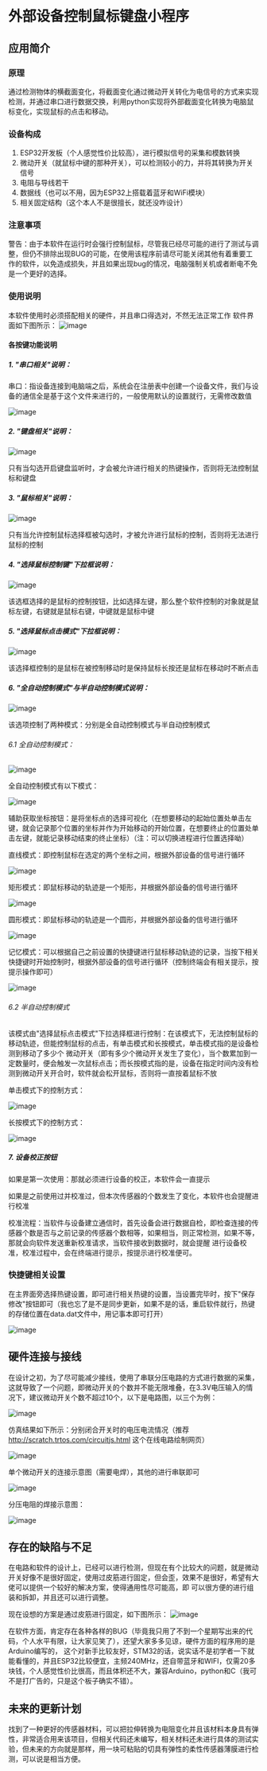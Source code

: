 # 外部设备控制鼠标键盘小程序
## 应用简介
### 原理
   通过检测物体的横截面变化，将截面变化通过微动开关转化为电信号的方式来实现检测，并通过串口进行数据交换，利用python实现将外部截面变化转换为电脑鼠标变化，实现鼠标的点击和移动。
### 设备构成
1. ESP32开发板（个人感觉性价比较高），进行模拟信号的采集和模数转换
2. 微动开关（就鼠标中键的那种开关），可以检测较小的力，并将其转换为开关信号
3. 电阻与导线若干
4. 数据线（也可以不用，因为ESP32上搭载着蓝牙和WiFi模块）
5. 相关固定结构（这个本人不是很擅长，就还没咋设计）
### 注意事项
警告：由于本软件在运行时会强行控制鼠标，尽管我已经尽可能的进行了测试与调整，但仍不排除出现BUG的可能，在使用该程序前请尽可能关闭其他有着重要工作的软件，以免造成损失，并且如果出现bug的情况，电脑强制关机或者断电不免是一个更好的选择。
### 使用说明
   本软件使用时必须搭配相关的硬件，并且串口得选对，不然无法正常工作
   软件界面如下图所示：
   ![image](https://github.com/gsd-gsd1/Peripheral-Analog-Mouse-and-Keyboard/assets/140622400/b1f57cc4-3f27-40aa-8592-da48cf41108e)
   
#### 各按键功能说明
   ##### 1. "串口相关"说明：
   串口：指设备连接到电脑端之后，系统会在注册表中创建一个设备文件，我们与设备的通信全是基于这个文件来进行的，一般使用默认的设置就行，无需修改数值
      
   ![image](https://github.com/gsd-gsd1/Peripheral-Analog-Mouse-and-Keyboard/assets/140622400/0e3c13d8-d92c-428a-ad8d-b1e601224c06) 
   ##### 2. "键盘相关"说明：
      
   ![image](https://github.com/gsd-gsd1/Peripheral-Analog-Mouse-and-Keyboard/assets/140622400/5f01cbbb-3d1a-4418-9979-c4bf9594a68e)
      
   只有当勾选开启键盘监听时，才会被允许进行相关的热键操作，否则将无法控制鼠标和键盘
      
   ##### 3. "鼠标相关"说明：
      
   ![image](https://github.com/gsd-gsd1/Peripheral-Analog-Mouse-and-Keyboard/assets/140622400/bc0d1d8f-a3d8-4674-bd23-fced9037715c)
   
   只有当允许控制鼠标选择框被勾选时，才被允许进行鼠标的控制，否则将无法进行鼠标的控制
      
   ##### 4. "选择鼠标控制键"下拉框说明：

   ![image](https://github.com/gsd-gsd1/Peripheral-Analog-Mouse-and-Keyboard/assets/140622400/60da18b4-f188-411a-b13f-4a7deb4b4e6c)

   该选框选择的是鼠标的控制按钮，比如选择左键，那么整个软件控制的对象就是鼠标左键，右键就是鼠标右键，中键就是鼠标中键

   ##### 5. "选择鼠标点击模式"下拉框说明：

   ![image](https://github.com/gsd-gsd1/Peripheral-Analog-Mouse-and-Keyboard/assets/140622400/bac4af9f-efef-4164-8ef0-721728257808)

   该选择框控制的是鼠标在被控制移动时是保持鼠标长按还是鼠标在移动时不断点击

   ##### 6. "全自动控制模式"与半自动控制模式说明：

   ![image](https://github.com/gsd-gsd1/Peripheral-Analog-Mouse-and-Keyboard/assets/140622400/d9479bab-cb2a-4049-b636-0d1098bee6ae)

   该选项控制了两种模式：分别是全自动控制模式与半自动控制模式
   
   ###### 6.1 全自动控制模式：

   ![image](https://github.com/gsd-gsd1/Peripheral-Analog-Mouse-and-Keyboard/assets/140622400/7a9e3541-c30f-4b73-9e47-097e32c0e125)
   
   全自动控制模式有以下模式：
   
   ![image](https://github.com/gsd-gsd1/Peripheral-Analog-Mouse-and-Keyboard/assets/140622400/489e5ac5-cc2a-43a5-90e6-951e9b5165e5)

   辅助获取坐标按钮：是将坐标点的选择可视化（在想要移动的起始位置处单击左键，就会记录那个位置的坐标并作为开始移动的开始位置，在想要终止的位置处单击左键，就能记录移动结束的终止坐标）（注：可以切换进程进行位置选择呦）
   
   直线模式：即控制鼠标在选定的两个坐标之间，根据外部设备的信号进行循环

   ![image](https://github.com/gsd-gsd1/Peripheral-Analog-Mouse-and-Keyboard/assets/140622400/c53c202b-bc42-4e95-827f-8eab52d7b5af)
   
   矩形模式：即鼠标移动的轨迹是一个矩形，并根据外部设备的信号进行循环
   
   ![image](https://github.com/gsd-gsd1/Peripheral-Analog-Mouse-and-Keyboard/assets/140622400/1e1ddbc6-2908-488b-abbf-88631a54ffca)

   圆形模式：即鼠标移动的轨迹是一个圆形，并根据外部设备的信号进行循环
   
   ![image](https://github.com/gsd-gsd1/Peripheral-Analog-Mouse-and-Keyboard/assets/140622400/00b82818-6a0a-406e-9e46-d2d96cf4edac)

   记忆模式：可以根据自己之前设置的快捷键进行鼠标移动轨迹的记录，当按下相关快捷键时开始控制时，根据外部设备的信号进行循环（控制终端会有相关提示，按提示操作即可）
   
   ![image](https://github.com/gsd-gsd1/Peripheral-Analog-Mouse-and-Keyboard/assets/140622400/ec06b998-75ae-4b2e-a392-c34339e5385e)

   ###### 6.2 半自动控制模式
   该模式由"选择鼠标点击模式"下拉选择框进行控制：在该模式下，无法控制鼠标的移动轨迹，但能控制鼠标的点击，有单击模式和长按模式，单击模式指的是设备检测到移动了多少个
   微动开关（即有多少个微动开关发生了变化），当个数累加到一定数量时，便会触发一次鼠标点击；而长按模式指的是，设备在指定时间内没有检测到微动开关开合时，软件就会松开鼠标，否则将一直按着鼠标不放
   
   单击模式下的控制方式：
   
   ![image](https://github.com/gsd-gsd1/Peripheral-Analog-Mouse-and-Keyboard/assets/140622400/7aaf6aee-cca6-47be-a205-be1dad29f014)

   长按模式下的控制方式：

   ![image](https://github.com/gsd-gsd1/Peripheral-Analog-Mouse-and-Keyboard/assets/140622400/46d956f7-8fad-4afa-ac6f-2b4a0a539d46)

   ##### 7. 设备校正按钮
   如果是第一次使用：那就必须进行设备的校正，本软件会一直提示

   如果是之前使用过并校准过，但本次传感器的个数发生了变化，本软件也会提醒进行校准
   
   校准流程：当软件与设备建立通信时，首先设备会进行数据自检，即检查连接的传感器个数是否与之前记录的传感器个数相等，如果相当，则正常检测，如果不等，那就会向软件发送重新校准请求，当软件接收到数据时，就会提醒
   进行设备校准，校准过程中，会在终端进行提示，按提示进行校准便可。

### 快捷键相关设置
在主界面旁选择热键设置，即可进行相关热键的设置，当设置完毕时，按下"保存修改"按钮即可（我也忘了是不是同步更新，如果不是的话，重启软件就行，热键的存储位置在data.dat文件中，用记事本即可打开）

![image](https://github.com/gsd-gsd1/Peripheral-Analog-Mouse-and-Keyboard/assets/140622400/1f8766b4-ca77-44a6-8f11-0a3ef6e06575)


## 硬件连接与接线
在设计之初，为了尽可能减少接线，使用了串联分压电路的方式进行数据的采集，这就导致了一个问题，即微动开关的个数并不能无限堆叠，在3.3V电压输入的情况下，建议微动开关个数不超过10个，以下是电路图，以三个为例：

![image](https://github.com/gsd-gsd1/Peripheral-Analog-Mouse-and-Keyboard/assets/140622400/6e2f8df9-2e44-4b83-821d-a430dc0266b3)

仿真结果如下所示：分别闭合开关时的电压电流情况（推荐 http://scratch.trtos.com/circuitjs.html 这个在线电路绘制网页）

![image](https://github.com/gsd-gsd1/Peripheral-Analog-Mouse-and-Keyboard/assets/140622400/bd7cc106-1ab8-450e-9cf7-045c9a08dc1f)

单个微动开关的连接示意图（需要电焊），其他的进行串联即可

![image](https://github.com/gsd-gsd1/Peripheral-Analog-Mouse-and-Keyboard/assets/140622400/f217f983-47b2-4c4b-b69c-709f289735e3)

分压电阻的焊接示意图：

![image](https://github.com/gsd-gsd1/Peripheral-Analog-Mouse-and-Keyboard/assets/140622400/c8a93903-e871-4fb6-b238-77ef7998f8f0)

## 存在的缺陷与不足
在电路和软件的设计上，已经可以进行检测，但现在有个比较大的问题，就是微动开关好像不是很好固定，使用过皮筋进行固定，但会歪，效果不是很好，希望有大佬可以提供一个较好的解决方案，使得通用性尽可能高，即
可以很方便的进行组装和拆卸，并且还可以进行调整。

现在设想的方案是通过皮筋进行固定，如下图所示：
![image](https://github.com/gsd-gsd1/Peripheral-Analog-Mouse-and-Keyboard/assets/140622400/853a33eb-008e-4dbd-8269-3e9faa797e99)

在软件方面，肯定存在各种各样的BUG（毕竟我只用了不到一个星期写出来的代码，个人水平有限，让大家见笑了），还望大家多多见谅，硬件方面的程序用的是Arduino编写的，
这个对新手比较友好，STM32的话，说实话不是初学者一下就能看懂的，并且ESP32比较便宜，主频240MHz，还自带蓝牙和WIFI，仅需20多块钱，个人感觉性价比很高，而且体积还不大，兼容Arduino，python和C（我可不是打广告的，只是这个板子确实不错）。

## 未来的更新计划
找到了一种更好的传感器材料，可以把拉伸转换为电阻变化并且该材料本身具有弹性，非常适合用来该项目，但相关代码还未编写，相关材料还未进行具体的测试实验，但未来的方向就是那样，用一块可粘贴的切具有弹性的柔性传感器薄膜进行检测，可以说是相当方便。
#
